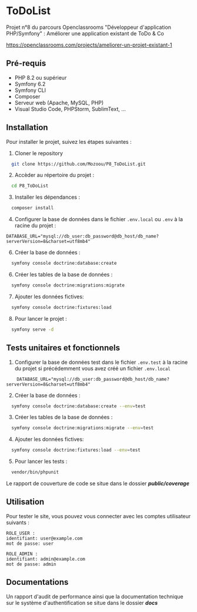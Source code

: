 ToDoList
========

Projet n°8 du parcours Openclassrooms "Développeur d'application PHP/Symfony" :
Améliorer une application existant de ToDo & Co

https://openclassrooms.com/projects/ameliorer-un-projet-existant-1

## Pré-requis
- PHP 8.2 ou supérieur
- Symfony 6.2
- Symfony CLI
- Composer
- Serveur web (Apache, MySQL, PHP)
- Visual Studio Code, PHPStorm, SublimText, ...

## Installation
Pour installer le projet, suivez les étapes suivantes :

1. Cloner le repository
```bash
  git clone https://github.com/Mozoou/P8_ToDoList.git
```
2. Accèder au répertoire du projet :
```bash
  cd P8_ToDoList
```
3. Installer les dépendances :
```bash
  composer install
```

4. Configurer la base de données dans le fichier `.env.local` ou `.env` à la racine du projet :
```
DATABASE_URL="mysql://db_user:db_password@db_host/db_name?serverVersion=8&charset=utf8mb4"
```
6. Créer la base de données :
```bash
  symfony console doctrine:database:create
```
6. Créer les tables de la base de données :
```bash
  symfony console doctrine:migrations:migrate
```
7. Ajouter les données fictives:
```bash
  symfony console doctrine:fixtures:load
```

8. Pour lancer le projet :
```bash
  symfony serve -d
```
## Tests unitaires et fonctionnels

1. Configurer la base de données test dans le fichier `.env.test` à la racine du projet si précédemment vous avez créé un fichier `.env.local`
```
 	DATABASE_URL="mysql://db_user:db_password@db_host/db_name?serverVersion=8&charset=utf8mb4"
```

2. Créer la base de données :
```bash
  symfony console doctrine:database:create --env=test
```

3. Créer les tables de la base de données :
```bash
  symfony console doctrine:migrations:migrate --env=test
```

4. Ajouter les données fictives:
```bash
  symfony console doctrine:fixtures:load --env=test
```

5. Pour lancer les tests :
```bash
  vendor/bin/phpunit
```

Le rapport de couverture de code se situe dans le dossier ***public/coverage***

## Utilisation
Pour tester le site, vous pouvez vous connecter avec les comptes utilisateur suivants :


```
ROLE_USER :
identifiant: user@example.com
mot de passe: user

ROLE_ADMIN :
identifiant: admin@example.com
mot de passe: admin
```

## Documentations

Un rapport d'audit de performance ainsi que la documentation technique sur le système d'authentification se situe dans le dossier ***docs***
